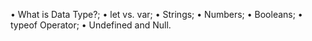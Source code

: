 • What is Data Type?;
• let vs. var;
• Strings;
• Numbers;
• Booleans;
• typeof Operator;
• Undefined and Null.
